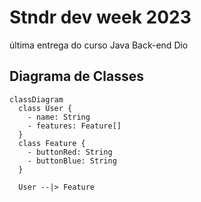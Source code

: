 # Stndr dev week 2023
última entrega do curso Java Back-end Dio

## Diagrama de Classes
```mermaid
classDiagram
  class User {
    - name: String
    - features: Feature[]
  }
  class Feature {
    - buttonRed: String
    - buttonBlue: String
  }

  User --|> Feature
```

